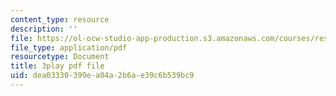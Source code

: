 ```yaml
---
content_type: resource
description: ''
file: https://ol-ocw-studio-app-production.s3.amazonaws.com/courses/res-6-012-introduction-to-probability-spring-2018/dea03330399ea04a2b6ae39c6b539bc9_tzW5jlfEvwU.pdf
file_type: application/pdf
resourcetype: Document
title: 3play pdf file
uid: dea03330-399e-a04a-2b6a-e39c6b539bc9
---
```

